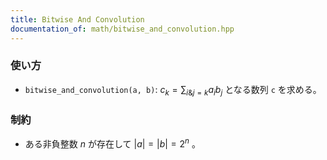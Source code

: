 ```yaml
---
title: Bitwise And Convolution
documentation_of: math/bitwise_and_convolution.hpp
---
```


### 使い方
- `bitwise_and_convolution(a, b)`: $c_k = \displaystyle \sum_{i\&j=k}a_ib_j$ となる数列 `c` を求める。

### 制約
- ある非負整数 $n$ が存在して $|a|=|b|=2^n$ 。